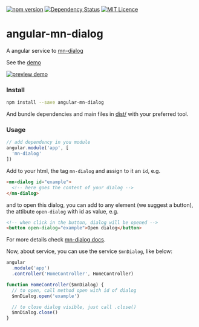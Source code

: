 [![npm version](https://badge.fury.io/js/angular-mn-dialog.svg)](https://badge.fury.io/js/angular-mn-dialog)
[![Dependency Status](https://gemnasium.com/badges/github.com/minimalist-components/angular-mn-dialog.svg)](https://gemnasium.com/github.com/minimalist-components/angular-mn-dialog)
[![MIT Licence](https://badges.frapsoft.com/os/mit/mit.svg?v=103)](https://opensource.org/licenses/mit-license.php)

# angular-mn-dialog

A angular service to [mn-dialog](https://github.com/minimalist-components/mn-dialog)

See the [demo](https://github.com/minimalist-components/angular-mn-dialog)

[![preview demo](https://raw.githubusercontent.com/minimalist-components/mn-sidenav/master/preview.gif)](https://minimalist-components.github.io/angular-mn-sidenav/)

### Install

```sh
npm install --save angular-mn-dialog
```

And bundle dependencies and main files in [dist/](https://github.com/minimalist-components/mn-sidenav/tree/master/dist) with your preferred tool.

### Usage

```js
// add dependency in you module
angular.module('app', [
  'mn-dialog'
])
```

Add to your html, the tag `mn-dialog` and assign to it an `id`, e.g.

```html
<mn-dialog id="example">
  <!-- here goes the content of your dialog -->
</mn-dialog>
```

and to open this dialog, you can add to any element (we suggest a button), the attibute `open-dialog` with id as value, e.g.

```html
<!-- when click in the button, dialog will be opened -->
<button open-dialog="example">Open dialog</button>
```

For more details check [mn-dialog docs](https://github.com/minimalist-components/mn-dialog).

Now, about service, you can use the service `$mnDialog`, like below:

```js
angular
  .module('app')
  .controller('HomeController', HomeController)

function HomeController($mnDialog) {
  // to open, call method open with id of dialog
  $mnDialog.open('example')

  // to close dialog visible, just call .close()
  $mnDialog.close()
}
```
